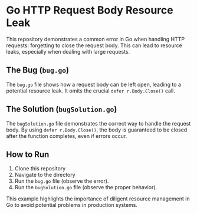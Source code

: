 # Go HTTP Request Body Resource Leak

This repository demonstrates a common error in Go when handling HTTP requests: forgetting to close the request body.  This can lead to resource leaks, especially when dealing with large requests.

## The Bug (`bug.go`)

The `bug.go` file shows how a request body can be left open, leading to a potential resource leak.  It omits the crucial `defer r.Body.Close()` call.

## The Solution (`bugSolution.go`)

The `bugSolution.go` file demonstrates the correct way to handle the request body.  By using `defer r.Body.Close()`, the body is guaranteed to be closed after the function completes, even if errors occur.

## How to Run

1. Clone this repository
2. Navigate to the directory
3. Run the `bug.go` file (observe the error).
4. Run the `bugSolution.go` file (observe the proper behavior).

This example highlights the importance of diligent resource management in Go to avoid potential problems in production systems.